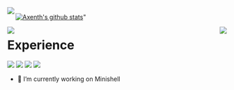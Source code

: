 <img align="left" src="https://github-readme-stats.vercel.app/api/top-langs/?username=axenth&theme=dark" />

[![Axenth's github stats](https://github-readme-stats.vercel.app/api?username=axenth&count_private=false&theme=dark)](https://github.com/axenth/github-readme-stats)"

<img align="left" src="https://github-readme-stats.vercel.app/api/pin/?username=axenth&repo=axeLib&theme=dark" /> <img align="right" src="https://github-readme-stats.vercel.app/api/pin/?username=axenth&repo=printf&theme=dark" />


# Experience
![](https://img.shields.io/badge/OS-Linux-informational?style=flat&logo=Linux&logoColor=white&color=2bbc8a)
![](https://img.shields.io/badge/OS-MacOS-informational?style=flat&logo=Apple&logoColor=white&color=2bbc8a)
![](https://img.shields.io/badge/Language-C-informational?style=flat&logo=C&logoColor=white&color=2bbc8a)
![](https://img.shields.io/badge/IDE-VSCode-informational?style=flat&logo=visual-studio-code&logoColor=white&color=2bbc8a)


- 🔭 I’m currently working on Minishell
